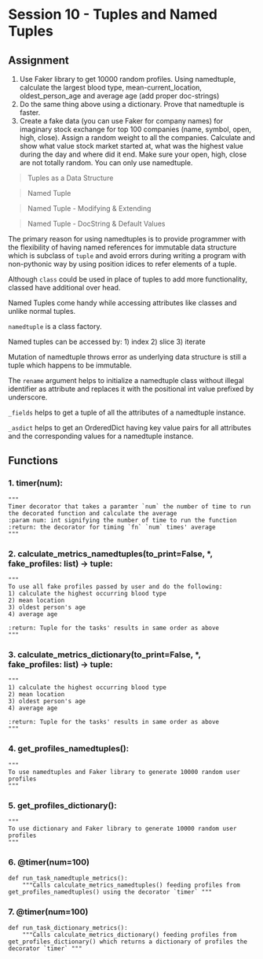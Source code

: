 # **Session 10 - Tuples and Named Tuples**

## **Assignment**
1. Use Faker library to get 10000 random profiles. Using namedtuple, calculate the largest blood type, mean-current_location, oldest_person_age and average age (add proper doc-strings)
2. Do the same thing above using a dictionary. Prove that namedtuple is faster.
3. Create a fake data (you can use Faker for company names) for imaginary stock exchange for top 100 companies (name, symbol, open, high, close). Assign a random weight to all the companies. Calculate and show what value stock market started at, what was the highest value during the day and where did it end. Make sure your open, high, close are not totally random. You can only use namedtuple. 

> Tuples as a Data Structure

> Named Tuple

> Named Tuple - Modifying & Extending

> Named Tuple - DocString & Default Values

The primary reason for using namedtuples is to provide programmer with the flexibility of having named references for immutable data structure which is subclass of `tuple` and avoid errors during writing a program with non-pythonic way by using position idices to refer elements of a tuple.

Although `class` could be used in place of tuples to add more functionality, classed have additional over head.

Named Tuples come handy while accessing attributes like classes and unlike normal tuples.

`namedtuple` is a class factory.

Named tuples can be accessed by: 1) index 2) slice 3) iterate

Mutation of namedtuple throws error as underlying data structure is still a tuple which happens to be immutable.

The `rename` argument helps to initialize a namedtuple class without illegal identifier as attribute and replaces it with the positional int value prefixed by underscore.

`_fields` helps to get a tuple of all the attributes of a namedtuple instance.

`_asdict` helps to get an OrderedDict having key value pairs for all attributes and the corresponding values for a namedtuple instance.

  
## **Functions**

### 1. timer(num):
    """
    Timer decorator that takes a paramter `num` the number of time to run the decorated function and calculate the average
    :param num: int signifying the number of time to run the function
    :return: the decorator for timing `fn` `num` times' average
    """


### 2. calculate_metrics_namedtuples(to_print=False, *, fake_profiles: list) -> tuple:
    """
    To use all fake profiles passed by user and do the following:
    1) calculate the highest occurring blood type
    2) mean location
    3) oldest person's age
    4) average age

    :return: Tuple for the tasks' results in same order as above
    """
### 3. calculate_metrics_dictionary(to_print=False, *, fake_profiles: list) -> tuple:
    """
    1) calculate the highest occurring blood type
    2) mean location
    3) oldest person's age
    4) average age

    :return: Tuple for the tasks' results in same order as above
    """
    
### 4. get_profiles_namedtuples():
    """
    To use namedtuples and Faker library to generate 10000 random user profiles
    """
### 5. get_profiles_dictionary():
    """
    To use dictionary and Faker library to generate 10000 random user profiles
    """

### 6. @timer(num=100)
    def run_task_namedtuple_metrics():
        """Calls calculate_metrics_namedtuples() feeding profiles from get_profiles_namedtuples() using the decorator `timer` """

### 7. @timer(num=100)
    def run_task_dictionary_metrics():
        """Calls calculate_metrics_dictionary() feeding profiles from get_profiles_dictionary() which returns a dictionary of profiles the decorator `timer` """
